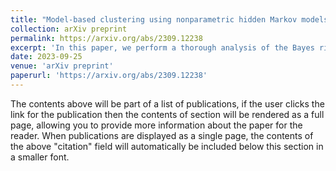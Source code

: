 ```yaml
---
title: "Model-based clustering using nonparametric hidden Markov models"
collection: arXiv preprint
permalink: https://arxiv.org/abs/2309.12238
excerpt: 'In this paper, we perform a thorough analysis of the Bayes risk of clustering when observations come from a nonparametric HMM.'
date: 2023-09-25
venue: 'arXiv preprint'
paperurl: 'https://arxiv.org/abs/2309.12238'
---
```


The contents above will be part of a list of publications, if the user clicks the link for the publication then the contents of section will be rendered as a full page, allowing you to provide more information about the paper for the reader. When publications are displayed as a single page, the contents of the above "citation" field will automatically be included below this section in a smaller font.
